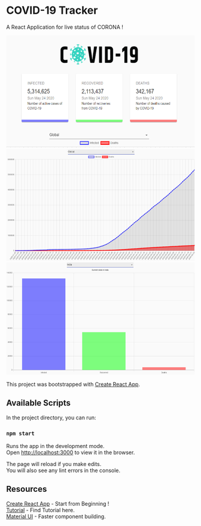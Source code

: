 # COVID-19 Tracker

A React Application for live status of CORONA !

<img src="https://github.com/asbaravkar/COVID-19-Tracker-React/blob/master/src/images/head.PNG" width="600" height="300">
<img src="https://github.com/asbaravkar/COVID-19-Tracker-React/blob/master/src/images/chart.PNG" width="600" height="300">
<img src="https://github.com/asbaravkar/COVID-19-Tracker-React/blob/master/src/images/bar.PNG" width="600" height="300">

This project was bootstrapped with [Create React App](https://github.com/facebook/create-react-app).

## Available Scripts

In the project directory, you can run:

### `npm start`

Runs the app in the development mode.<br />
Open [http://localhost:3000](http://localhost:3000) to view it in the browser.

The page will reload if you make edits.<br />
You will also see any lint errors in the console.

## Resources
[Create React App](https://reactjs.org/docs/create-a-new-react-app.html) - Start from Beginning !<br>
[Tutorial](https://thejavascriptmastery.com/) - Find Tutorial here.<br>
[Material UI](https://material-ui.com/) - Faster component building.<br>

